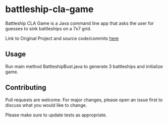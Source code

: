 # battleship-cla-game

Battleship CLA Game is a Java command line app that asks the user for guesses to sink battleships on a 7x7 grid.

Link to Original Project and source code/commits [here](https://github.com/VelasquezTracy25/java-practice-projects/tree/main/src/battleship2)

## Usage

Run main method BattleshipBust.java to generate 3 battleships and initialize game.

## Contributing
Pull requests are welcome. For major changes, please open an issue first to discuss what you would like to change.

Please make sure to update tests as appropriate.